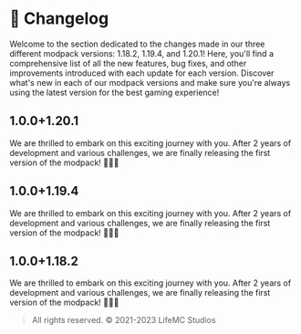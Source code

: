 # 📃 Changelog

Welcome to the section dedicated to the changes made in our three different modpack versions: 1.18.2, 1.19.4, and 1.20.1! Here, you'll find a comprehensive list of all the new features, bug fixes, and other improvements introduced with each update for each version. Discover what's new in each of our modpack versions and make sure you're always using the latest version for the best gaming experience!

## 1.0.0+1.20.1

We are thrilled to embark on this exciting journey with you. After 2 years of development and various challenges, we are finally releasing the first version of the modpack! 🚀🎉😃

## 1.0.0+1.19.4

We are thrilled to embark on this exciting journey with you. After 2 years of development and various challenges, we are finally releasing the first version of the modpack! 🚀🎉😃

## 1.0.0+1.18.2

We are thrilled to embark on this exciting journey with you. After 2 years of development and various challenges, we are finally releasing the first version of the modpack! 🚀🎉😃

> All rights reserved. © 2021-2023 LifeMC Studios
